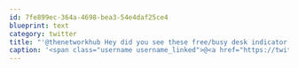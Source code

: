 ```yaml
---
id: 7fe899ec-364a-4698-bea3-54e4daf25ce4
blueprint: text
category: twitter
title: "'@thenetworkhub Hey did you see these free/busy desk indicator cards @tehShane made up for our space? pic.twitter.com/HFVD5sGM"
caption: '<span class="username username_linked">@<a href="https://twitter.com/thenetworkhub" title="The Network Hub">thenetworkhub</a></span> Hey did you see these free/busy desk indicator cards <span class="username username_linked">@<a href="https://twitter.com/tehShane" title="Shane Lawrence">tehShane</a></span> made up for our space? <a href="https://twitter.com/#!/okcolab/status/123945992084140032/photo/1" title="https://twitter.com/#!/okcolab/status/123945992084140032/photo/1" class="link link_untco link_untco_image">pic.twitter.com/HFVD5sGM</a><span class="embed_image embed_image_yes"><a href="https://twitter.com/#!/okcolab/status/123945992084140032/photo/1"><img alt=''abhyor3cmaawsxe-1617034'' src=''/images/2022/11/77871-abhyor3cmaawsxe-1617034.jpg'' /></a></span>'
---
```

